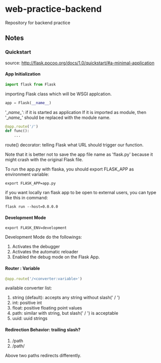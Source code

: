# web-practice-backend
Repository for backend practice

## Notes

### Quickstart
source: http://flask.pocoo.org/docs/1.0/quickstart/#a-minimal-application


#### App Initialization

```python
import flask from Flask
```

importing Flask class which will be WSGI applcation.

```python
app = Flask(__name__)
```

'\__name\__': if it is started as application
If it is imported as module, then '\__name\__' should be replaced with the module name.

```python
@app.route('/')
def func():
    ...
```

route() decorator: telling Flask what URL should trigger our function.

Note that it is better not to save the app file name as 'flask.py' because it might crash with the original Flask file.

To run the app.py with flaska, you should export FLASK_APP as environment variable:


```commandline
export FLASK_APP=app.py
```
 
if you want locally ran flask app to be open to external users, you can type like this in command:

```commandline
flask run --host=0.0.0.0
```

#### Development Mode
```commandline
export FLASK_ENV=development
```

Development Mode do the followings:

1. Activates the debugger
2. Activates the automatic reloader
3. Enabled the debug mode on the Flask App.

#### Router : Variable
```python
@app.route('/<converter:variable>')
```

available converter list:

1. string (default): accepts any string without slash(' / ')
2. int: positive int
3. float: positive floating point values
4. path: similar with string, but slash(' / ') is acceptable
5. uuid: uuid strings


#### Redirection Behavior: trailing slash?

1. /path
2. /path/

Above two paths redirects differently.

